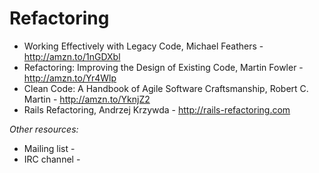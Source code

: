 Refactoring
===========

- Working Effectively with Legacy Code, Michael Feathers - http://amzn.to/1nGDXbl
- Refactoring: Improving the Design of Existing Code, Martin Fowler - http://amzn.to/Yr4Wlp
- Clean Code: A Handbook of Agile Software Craftsmanship, Robert C. Martin - http://amzn.to/YknjZ2
- Rails Refactoring, Andrzej Krzywda - http://rails-refactoring.com

*Other resources:*

- Mailing list -
- IRC channel -
